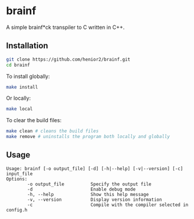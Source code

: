 # brainf
A simple brainf*ck transpiler to C written in C++.

## Installation
```bash
git clone https://github.com/henior2/brainf.git
cd brainf
```
To install globally:
```bash
make install
```

Or locally:
```bash
make local
```

To clear the build files:
```bash
make clean # cleans the build files
make remove # uninstalls the program both locally and globally
```

## Usage
```
Usage: brainf [-o output_file] [-d] [-h|--help] [-v|--version] [-c] input_file
Options:
        -o output_file          Specify the output file
        -d                      Enable debug mode
        -h, --help              Show this help message
        -v, --version           Display version information
        -c                      Compile with the compiler selected in config.h
```
